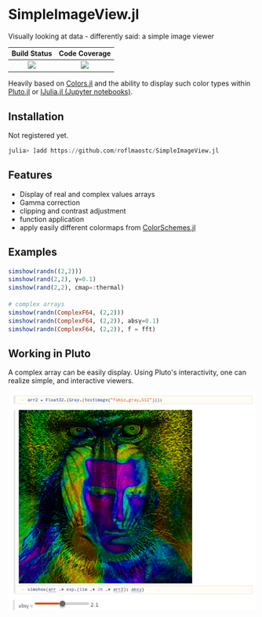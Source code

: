 # SimpleImageView.jl
Visually looking at data - differently said: a simple image viewer
<br>

| **Build Status**                          | **Code Coverage**               |
|:-----------------------------------------:|:-------------------------------:|
| [![][CI-img]][CI-url] | [![][codecov-img]][codecov-url] |


Heavily based on [Colors.jl](https://github.com/JuliaGraphics/Colors.jl) and the ability to display such color types 
within [Pluto.jl](https://github.com/fonsp/Pluto.jl/) or [IJulia.jl (Jupyter notebooks)](https://github.com/JuliaLang/IJulia.jl).


## Installation
Not registered yet. 
```julia
julia> ]add https://github.com/roflmaostc/SimpleImageView.jl
```


## Features
* Display of real and complex values arrays
* Gamma correction
* clipping and contrast adjustment
* function application
* apply easily different colormaps from [ColorSchemes.jl](https://juliagraphics.github.io/ColorSchemes.jl/stable/catalogue/)

## Examples
```julia
simshow(randn((2,2)))
simshow(rand(2,2), γ=0.1)
simshow(rand(2,2), cmap=:thermal)

# complex arrays
simshow(randn(ComplexF64, (2,2)))
simshow(randn(ComplexF64, (2,2)), absγ=0.1)
simshow(randn(ComplexF64, (2,2)), f = fft)
```


## Working in Pluto
A complex array can be easily display.
Using Pluto's interactivity, one can realize simple, and interactive viewers.

![](docs/assets/complex_arrays_pluto.png)



[codecov-img]: https://codecov.io/gh/roflmaostc/SimpleImageView.jl/branch/main/graph/badge.svg
[codecov-url]: https://codecov.io/gh/roflmaostc/SimpleImageView.jl

[CI-img]: https://github.com/roflmaostc/SimpleImageView.jl/actions/workflows/ci.yml/badge.svg
[CI-url]: https://github.com/roflmaostc/SimpleImageView.jl/actions/workflows/ci.yml
